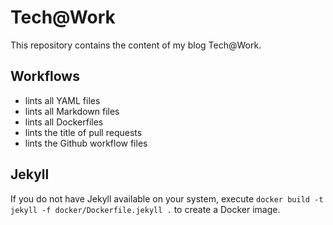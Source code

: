 # Tech@Work

This repository contains the content of my blog Tech@Work.

## Workflows

- lints all YAML files
- lints all Markdown files
- lints all Dockerfiles
- lints the title of pull requests
- lints the Github workflow files

## Jekyll
If you do not have Jekyll available on your system, execute `docker build -t jekyll -f docker/Dockerfile.jekyll .` to create a Docker image.
